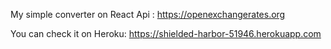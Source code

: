 My simple converter on React 
Api : https://openexchangerates.org

You can check it on Heroku: https://shielded-harbor-51946.herokuapp.com